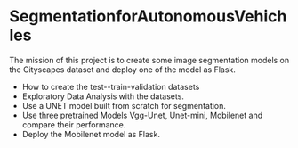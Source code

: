 # SegmentationforAutonomousVehichles

The mission of this project is to create some image segmentation models on the Cityscapes dataset and  deploy one of the model as Flask.

* How to create the test--train-validation datasets
* Exploratory Data Analysis with the datasets.
* Use a UNET model built from scratch for segmentation.
* Use three pretrained Models Vgg-Unet, Unet-mini, Mobilenet and compare their performance.
* Deploy the Mobilenet model as Flask. 
